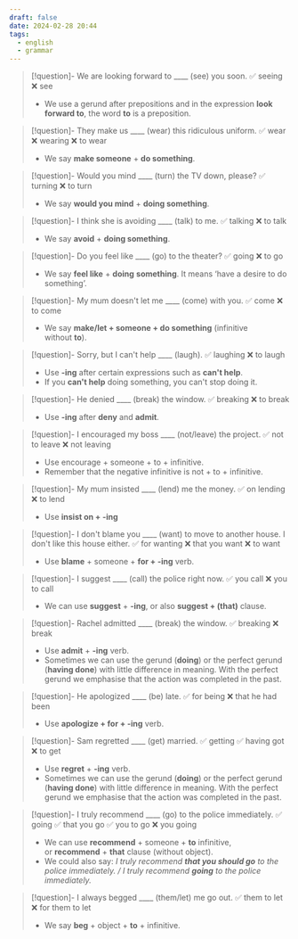 ```yaml
---
draft: false
date: 2024-02-28 20:44
tags:
  - english
  - grammar
---
```


> [!question]- We are looking forward to \____ (see) you soon.
> ✅ seeing ❌ see
> - We use a gerund after prepositions and in the expression **look forward to**, the word **to** is a preposition.

>[!question]- They make us \____ (wear) this ridiculous uniform.
>✅ wear ❌ wearing ❌ to wear
>- We say **make someone** + **do something**.

>[!question]- Would you mind \____ (turn) the TV down, please?
>✅ turning ❌ to turn
>- We say **would you mind** + **doing something**.

>[!question]- I think she is avoiding \____ (talk) to me.
>✅ talking ❌ to talk
>- We say **avoid** + **doing something**.

>[!question]- Do you feel like \____ (go) to the theater?
>✅ going ❌ to go
>- We say **feel like** + **doing** **something**. It means ‘have a desire to do something’.

>[!question]- My mum doesn't let me \____ (come) with you.
>✅ come ❌ to come
>- We say **make/let + someone + do something** (infinitive without **to**).

>[!question]- Sorry, but I can't help \____ (laugh).
>✅ laughing ❌ to laugh
>- Use **-ing** after certain expressions such as **can't help**.  
>- If you **can't help** doing something, you can't stop doing it.

>[!question]- He denied \____ (break) the window.
>✅ breaking ❌ to break
>- Use **-ing** after **deny** and **admit**.

>[!question]- I encouraged my boss \____ (not/leave) the project.
> ✅ not to leave ❌ not leaving
>- Use encourage + someone + to + infinitive.
>- Remember that the negative infinitive is not + to + infinitive.

>[!question]- My mum insisted \____ (lend) me the money.
>✅ on lending ❌ to lend
>- Use **insist on + -ing**

>[!question]- I don't blame you \____ (want) to move to another house. I don't like this house either.
>✅ for wanting ❌ that you want ❌ to want
>- Use **blame** + someone + **for + -ing** verb.

>[!question]- I suggest \____ (call) the police right now.
>✅ you call ❌ you to call
>- We can use **suggest** + **-ing**, or also **suggest + (that)** clause.

>[!question]- Rachel admitted \____ (break) the window.
>✅ breaking ❌ break
>- Use **admit** + **-ing** verb.  
>- Sometimes we can use the gerund (**doing**) or the perfect gerund (**having done**) with little difference in meaning. With the perfect gerund we emphasise that the action was completed in the past.

> [!question]- He apologized \____ (be) late.
> ✅ for being ❌ that he had been
> - Use **apologize + for + -ing** verb.

> [!question]- Sam regretted \____ (get) married.
> ✅ getting ✅ having got ❌ to get
> - Use **regret** + **-ing** verb.
> - Sometimes we can use the gerund (**doing**) or the perfect gerund (**having done**) with little difference in meaning. With the perfect gerund we emphasise that the action was completed in the past.

>[!question]- I truly recommend \____ (go) to the police immediately.
>✅ going ✅ that you go ✅ you to go ❌ you going
>- We can use **recommend** + someone + **to** infinitive, or **recommend** + **that** clause (without object).
>- We could also say: _I truly recommend **that you should go** to the police immediately. / I truly recommend **going** to the police immediately._

>[!question]- I always begged \____ (them/let) me go out.
>✅ them to let ❌ for them to let
>- We say **beg** + object + **to** + infinitive.

